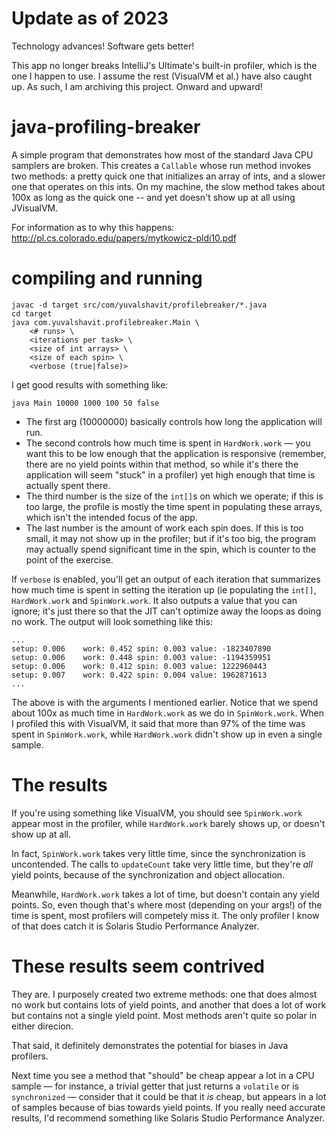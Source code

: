 Update as of 2023
=================

Technology advances! Software gets better!

This app no longer breaks IntelliJ's Ultimate's built-in profiler, which is the one I happen to use. I assume the rest (VisualVM et al.) have also caught up. As such, I am archiving this project. Onward and upward!

java-profiling-breaker
======================

A simple program that demonstrates how most of the standard Java CPU samplers are broken. This creates a `Callable` whose run method invokes two methods: a pretty quick one that initializes an array of ints, and a slower one that operates on this ints. On my machine, the slow method takes about 100x as long as the quick one -- and yet doesn't show up at all using JVisualVM.

For information as to why this happens: http://pl.cs.colorado.edu/papers/mytkowicz-pldi10.pdf

compiling and running
=====================

    javac -d target src/com/yuvalshavit/profilebreaker/*.java
    cd target
    java com.yuvalshavit.profilebreaker.Main \
        <# runs> \
        <iterations per task> \
        <size of int arrays> \
        <size of each spin> \
        <verbose (true|false)>

I get good results with something like:

    java Main 10000 1000 100 50 false

- The first arg (10000000) basically controls how long the application will run.
- The second controls how much time is spent in `HardWork.work` &mdash; you want this to be low enough that the application is responsive (remember, there are no yield points within that method, so while it's there the application will seem "stuck" in a profiler) yet high enough that time is actually spent there.
- The third number is the size of the `int[]`s on which we operate; if this is too large, the profile is mostly the time spent in populating these arrays, which isn't the intended focus of the app.
- The last number is the amount of work each spin does. If this is too small, it may not show up in the profiler; but if it's too big, the program may actually spend significant time in the spin, which is counter to the point of the exercise.

If `verbose` is enabled, you'll get an output of each iteration that summarizes how much time is spent in setting the iteration up (ie populating the `int[]`, `HardWork.work` and `SpinWork.work`. It also outputs a value that you can ignore; it's just there so that the JIT can't optimize away the loops as doing no work. The output will look something like this:

    ...
    setup: 0.006	work: 0.452	spin: 0.003	value: -1823407890
    setup: 0.006	work: 0.448	spin: 0.003	value: -1194359951
    setup: 0.006	work: 0.412	spin: 0.003	value: 1222960443
    setup: 0.007	work: 0.422	spin: 0.004	value: 1962871613
    ...

The above is with the arguments I mentioned earlier. Notice that we spend about 100x as much time in `HardWork.work` as we do in `SpinWork.work`. When I profiled this with VisualVM, it said that more than 97% of the time was spent in `SpinWork.work`, while `HardWork.work` didn't show up in even a single sample.

The results
===========

If you're using something like VisualVM, you should see `SpinWork.work` appear most in the profiler, while `HardWork.work` barely shows up, or doesn't show up at all.

In fact, `SpinWork.work` takes very little time, since the synchronization is uncontended. The calls to `updateCount` take very little time, but they're _all_ yield points, because of the synchronization and object allocation.

Meanwhile, `HardWork.work` takes a lot of time, but doesn't contain any yield points. So, even though that's where most (depending on your args!) of the time is spent, most profilers will competely miss it. The only profiler I know of that does catch it is Solaris Studio Performance Analyzer.

These results seem contrived
============================

They are. I purposely created two extreme methods: one that does almost no work but contains lots of yield points, and another that does a lot of work but contains not a single yield point. Most methods aren't quite so polar in either direcion.

That said, it definitely demonstrates the potential for biases in Java profilers.

Next time you see a method that "should" be cheap appear a lot in a CPU sample &mdash; for instance, a trivial getter that just returns a `volatile` or is `synchronized` &mdash; consider that it could be that it _is_ cheap, but appears in a lot of samples because of bias towards yield points. If you really need accurate results, I'd recommend something like Solaris Studio Performance Analyzer.
